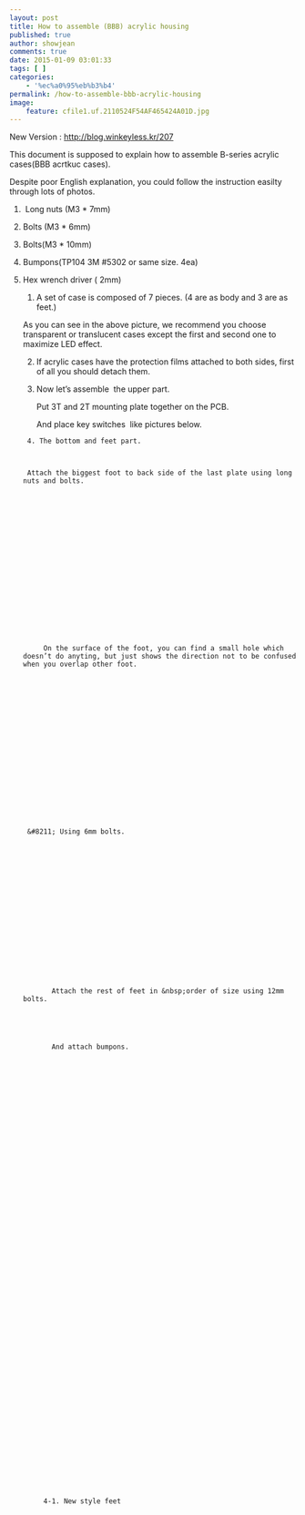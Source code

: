 ```yaml
---
layout: post
title: How to assemble (BBB) acrylic housing
published: true
author: showjean
comments: true
date: 2015-01-09 03:01:33
tags: [ ]
categories:
    - '%ec%a0%95%eb%b3%b4'
permalink: /how-to-assemble-bbb-acrylic-housing
image:
    feature: cfile1.uf.2110524F54AF465424A01D.jpg
---
```


  New Version :&nbsp;http://blog.winkeyless.kr/207









  This document is supposed to explain how to assemble B-series acrylic cases(BBB acrtkuc cases).



  Despite poor English explanation, you could follow the instruction easilty through lots of photos.


 


  



  



  



  1. &nbsp;Long nuts (M3 * 7mm)



  



  2. Bolts (M3 * 6mm)



  



  3. Bolts(M3 * 10mm)









  









  












  4. Bumpons(TP104 3M #5302 or same size. 4ea)



  



  5. Hex wrench driver ( 2mm)






  






   
  
  
    
  
  
  
    
  
  
  
     
    
    
      
    
    
    
      1. A set of case is composed of 7 pieces. (4 are as body and 3 are as feet.) 
    
    
    
    
    
    
      
    
    
    
    
    
    
    
    
    
    
    
    
      As you can see in the above picture, we recommend you choose transparent or translucent cases except the first and second one to maximize LED effect.
    
    
    
      
    
    
    
      
    
    
    
      2. If acrylic cases have the protection films attached to both sides, first of all you should detach them.
    
    
    
    
    
    
    
    
    
      
    
    
    
    
    
    
    
    
    
    
    
    
    
    
    
       
      
      
        
      
      
      
        3. Now let’s assemble &nbsp;the upper part. 
      
      
      
        
          
            Put 3T and 2T mounting plate together on the PCB.
          
        
        
        
          
            And place key switches &nbsp;like pictures below. 
          
        
      
      
      
        
      
      
      
        
      
      
      
        
      
      
      
      
      
      
        
      
      
      
      
      
      
         
        
        
          
        
        
        
          4. The bottom and feet part.
        
        
        
          Attach the biggest foot to back side of the last plate using long nuts and bolts.
        
        
        
          
        
        
        
          
        
        
        
        
        
        
          
        
        
        
          
            
              On the surface of the foot, you can find a small hole which doesn’t do anyting, but just shows the direction not to be confused when you overlap other foot.
            
          
        
        
        
        
        
        
          
        
        
        
          
        
        
        
          
        
        
        
          &#8211; Using 6mm bolts.
        
        
        
          
        
        
        
           
          
          
            
          
          
          
          
          
          
            
              
                Attach the rest of feet in &nbsp;order of size using 12mm bolts.
              
            
            
            
              
                And attach bumpons.
              
            
          
          
          
             
            
            
              
            
            
            
            
            
            
              
            
            
            
            
            
            
             
            
            
              
            
            
            
            
            
            
               
              
              
              
              
              
                
              
            
            
            
            
            
            
              
            
            
            
            
            
            
            
            
            
              4-1. New style feet
            
            
            
              
            
            
            
              
              
              
              
                
              
              
              
              
              
              
              
              
              
                
              
              
              
              
              
              
                
                  
                
                
                
                
                
                
                  
                  
                  
                  
                    
                  
                  
                  
                    
                  
                  
                  
                    
                  
                  
                  
                    
                  
                  
                  
                    
                  
                  
                  
                    
                  
                  
                  
                    
                  
                  
                  
                    
                  
                  
                  
                    
                  
                  
                  
                    
                  
                  
                  
                    
                  
                  
                  
                    
                  
                  
                  
                    
                  
                  
                  
                    
                  
                  
                  
                    
                  
                  
                  
                    
                  
                  
                  
                    
                  
                  
                  
                    
                  
                  
                  
                    
                  
                  
                  
                    
                  
                  
                  
                    
                  
                  
                  
                    
                  
                  
                  
                    
                  
                  
                  
                    
                  
                  
                  
                    
                  
                  
                  
                    
                  
                  
                  
                    
                  
                  
                  
                    
                  
                  
                  
                    
                  
                  
                  
                    
                  
                  
                  
                    
                  
                  
                  
                    
                  
                  
                  
                    &nbsp;
                  
                  
                  
                  
                  
                  
                  
                  
                  
                    5. Let’s connect the upper part(assembled before at 3) and the bottom part using bolts and nuts like the picture below.
                  
                  
                  
                    
                  
                  
                  
                    
                  
                  
                  
                    
                  
                  
                  
                    
                  
                  
                  
                    
                  
                  
                  
                    
                  
                  
                  
                    
                      
                        On joining them with 6mm bolts, the assembling of case is done.
                      
                    
                  
                  
                  
                     
                    
                    
                      
                    
                    
                    
                    
                    
                    
                       
                      
                      
                         
                        
                        
                          
                        
                        
                        
                          
                            
                              After that, you can see it like pictures below
                            
                          
                        
                        
                        
                           
                          
                          
                            
                          
                          
                          
                          
                          
                          
                            
                          
                          
                          
                          
                          
                          
                             
                            
                            
                              
                            
                            
                            
                              
                            
                            
                            
                              
                            
                            
                            
                              
                            
                            
                            
                              
                            
                            
                            
                              
                            
                            
                            
                              
                            
                            
                            
                              
                            
                            
                            
                              
                            
                            
                            
                            
                            
                            
                              
                            
                            
                            
                              
                            
                            
                            
                               
                              
                              
                                
                              
                              
                              
                                
                              
                              
                              
                                
                              
                              
                              
                                 
                                
                                
                                  
                                
                                
                                
                                  [Completed Keyboards]
                                
                                
                                
                                
                                
                                
                                  
                                
                                
                                
                                
                                
                                
                                  
                                
                                
                                
                                
                                
                                
                                  
                                
                                
                                
                                
                                
                                
                                  
                                
                                
                                
                                
                                
                                
                                  
                                
                                
                                
                                
                                
                                
                                  
                                
                                
                                
                                
                                
                                
                                  
                                
                                
                                
                                
                                
                                
                                  
                                
                                
                                
                                
                                
                                
                                  
                                
                                
                                
                                
                                
                                
                                
                                
                                
                                  
                                
                                
                                
                                
                                
                                
                                  
                                
                                
                                
                                
                                
                                
                                  
                                
                                
                                
                                
                                
                                
                                  
                                
                                
                                
                                
                                
                                
                                  
                                
                                
                                
                                
                                
                                
                                